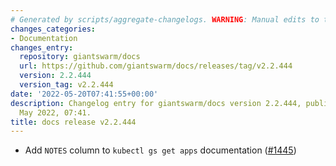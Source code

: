 ```yaml
---
# Generated by scripts/aggregate-changelogs. WARNING: Manual edits to this files will be overwritten.
changes_categories:
- Documentation
changes_entry:
  repository: giantswarm/docs
  url: https://github.com/giantswarm/docs/releases/tag/v2.2.444
  version: 2.2.444
  version_tag: v2.2.444
date: '2022-05-20T07:41:55+00:00'
description: Changelog entry for giantswarm/docs version 2.2.444, published on 20
  May 2022, 07:41.
title: docs release v2.2.444
---
```


- Add `NOTES` column to `kubectl gs get apps` documentation ([#1445](https://github.com/giantswarm/docs/pull/1445))
